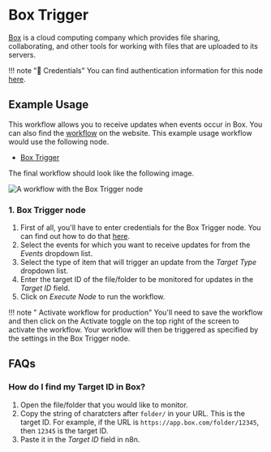 # Box Trigger

[Box](https://www.box.com/) is a cloud computing company which provides file sharing, collaborating, and other tools for working with files that are uploaded to its servers.

!!! note "🔑 Credentials"
    You can find authentication information for this node [here](/integrations/credentials/box/).



## Example Usage

This workflow allows you to receive updates when events occur in Box. You can also find the [workflow](https://n8n.io/workflows/560) on the website. This example usage workflow would use the following node.
- [Box Trigger]()

The final workflow should look like the following image.

![A workflow with the Box Trigger node](/_images/integrations/trigger-nodes/boxtrigger/workflow.png)


### 1. Box Trigger node

1. First of all, you'll have to enter credentials for the Box Trigger node. You can find out how to do that [here](/integrations/credentials/box/).
2. Select the events for which you want to receive updates for from the *Events* dropdown list.
3. Select the type of item that will trigger an update from the *Target Type* dropdown list.
4. Enter the target ID of the file/folder to be monitored for updates in the *Target ID* field.
5. Click on *Execute Node* to run the workflow.

!!! note " Activate workflow for production"
    You'll need to save the workflow and then click on the Activate toggle on the top right of the screen to activate the workflow. Your workflow will then be triggered as specified by the settings in the Box Trigger node.


## FAQs

### How do I find my Target ID in Box?
1. Open the file/folder that you would like to monitor.
2. Copy the string of charatcters after `folder/` in your URL. This is the target ID. For example, if the URL is `https://app.box.com/folder/12345`, then `12345` is the target ID.
3. Paste it in the *Target ID* field in n8n.
